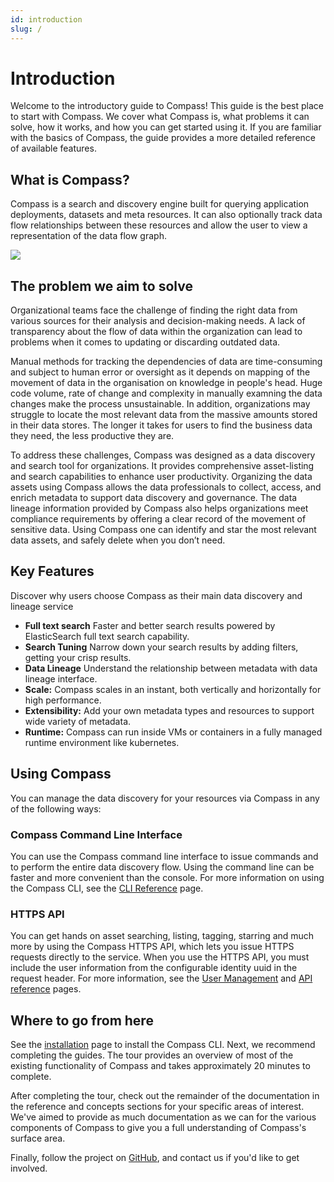 ```yaml
---
id: introduction
slug: /
---
```


# Introduction

Welcome to the introductory guide to Compass! This guide is the best place to start with Compass. We cover what Compass is, what problems it can solve, how it works, and how you can get started using it. If you are familiar with the basics of Compass, the guide provides a more detailed reference of available features.

## What is Compass?

Compass is a search and discovery engine built for querying application deployments, datasets and meta resources. It can also optionally track data flow relationships between these resources and allow the user to view a representation of the data flow graph.

![](/assets/overview.svg)

## The problem we aim to solve

Organizational teams face the challenge of finding the right data from various sources for their analysis and decision-making needs. A lack of transparency about the flow of data within the organization can lead to problems when it comes to updating or discarding outdated data.

Manual methods for tracking the dependencies of data are time-consuming and subject to human error or oversight as it depends on mapping of the movement of data in the organisation on knowledge in people's head. Huge code volume, rate of change and complexity in manually examning the data changes make the process unsustainable.
In addition, organizations may struggle to locate the most relevant data from the massive amounts stored in their data stores. The longer it takes for users to find the business data they need, the less productive they are.

To address these challenges, Compass was designed as a data discovery and search tool for organizations. It provides comprehensive asset-listing and search capabilities to enhance user productivity. Organizing the data assets using Compass allows the data professionals to collect, access, and enrich metadata to support data discovery and governance. The data lineage information provided by Compass also helps organizations meet compliance requirements by offering a clear record of the movement of sensitive data. Using Compass one can identify and star the most relevant data assets, and safely delete when you don’t need.

## Key Features

Discover why users choose Compass as their main data discovery and lineage service

- **Full text search** Faster and better search results powered by ElasticSearch full text search capability.
- **Search Tuning** Narrow down your search results by adding filters, getting your crisp results.
- **Data Lineage** Understand the relationship between metadata with data lineage interface.
- **Scale:** Compass scales in an instant, both vertically and horizontally for high performance.
- **Extensibility:** Add your own metadata types and resources to support wide variety of metadata.
- **Runtime:** Compass can run inside VMs or containers in a fully managed runtime environment like kubernetes.

## Using Compass

You can manage the data discovery for your resources via Compass in any of the following ways:

### Compass Command Line Interface

You can use the Compass command line interface to issue commands and to perform the entire data discovery flow. Using the command line can be faster and more convenient than the console. For more information on using the Compass CLI, see the [CLI Reference](./reference/cli.md) page.

### HTTPS API

You can get hands on asset searching, listing, tagging, starring and much more by using the Compass HTTPS API, which lets you issue HTTPS requests directly to the service. When you use the HTTPS API, you must include the user information from the configurable identity uuid in the request header.
For more information, see the [User Management](./concepts/user.md) and [API reference](./reference/api.md) pages.

## Where to go from here

See the [installation](./installation) page to install the Compass CLI. Next, we recommend completing the guides. The tour provides an overview of most of the existing functionality of Compass and takes approximately 20 minutes to complete.

After completing the tour, check out the remainder of the documentation in the reference and concepts sections for your specific areas of interest. We've aimed to provide as much documentation as we can for the various components of Compass to give you a full understanding of Compass's surface area.

Finally, follow the project on [GitHub](https://github.com/raystack/compass), and contact us if you'd like to get involved.
